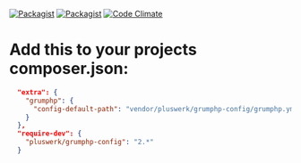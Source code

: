 [![Packagist](https://img.shields.io/packagist/v/pluswerk/grumphp-config.svg?style=flat-square)](https://packagist.org/packages/pluswerk/grumphp-config)
[![Packagist](https://img.shields.io/packagist/l/pluswerk/grumphp-config.svg?style=flat-square)](https://opensource.org/licenses/LGPL-3.0)
[![Code Climate](https://img.shields.io/codeclimate/github/pluswerk/grumphp-xliff-task.svg?style=flat-square)](https://codeclimate.com/github/pluswerk/grumphp-xliff-task)

# Add this to your projects composer.json:

```json
  "extra": {
    "grumphp": {
      "config-default-path": "vendor/pluswerk/grumphp-config/grumphp.yml"
    }
  },
  "require-dev": {
    "pluswerk/grumphp-config": "2.*"
  }
```
